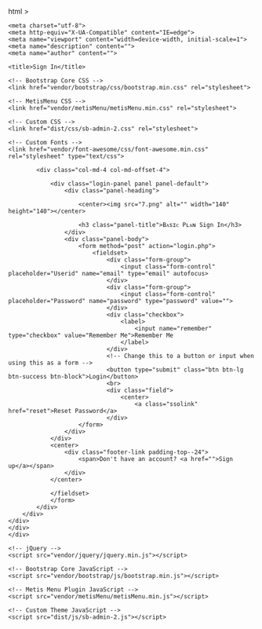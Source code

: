 html >

<head>

    <meta charset="utf-8">
    <meta http-equiv="X-UA-Compatible" content="IE=edge">
    <meta name="viewport" content="width=device-width, initial-scale=1">
    <meta name="description" content="">
    <meta name="author" content="">

    <title>Sign In</title>

    <!-- Bootstrap Core CSS -->
    <link href="vendor/bootstrap/css/bootstrap.min.css" rel="stylesheet">

    <!-- MetisMenu CSS -->
    <link href="vendor/metisMenu/metisMenu.min.css" rel="stylesheet">

    <!-- Custom CSS -->
    <link href="dist/css/sb-admin-2.css" rel="stylesheet">

    <!-- Custom Fonts -->
    <link href="vendor/font-awesome/css/font-awesome.min.css" rel="stylesheet" type="text/css">

</head>

<body>
    <div class="container">
        <div class="row">

            <div class="col-md-4 col-md-offset-4">

                <div class="login-panel panel panel-default">
                    <div class="panel-heading">

                        <center><img src="7.png" alt="" width="140" height="140"></center>

                        <h3 class="panel-title">Bᴀsɪᴄ Pʟᴀɴ Sign In</h3>
                    </div>
                    <div class="panel-body">
                        <form method="post" action="login.php">
                            <fieldset>
                                <div class="form-group">
                                    <input class="form-control" placeholder="Userid" name="email" type="email" autofocus>
                                </div>
                                <div class="form-group">
                                    <input class="form-control" placeholder="Password" name="password" type="password" value="">
                                </div>
                                <div class="checkbox">
                                    <label>
                                        <input name="remember" type="checkbox" value="Remember Me">Remember Me
                                    </label>
                                </div>
                                <!-- Change this to a button or input when using this as a form -->
                                <button type="submit" class="btn btn-lg btn-success btn-block">Login</button>
                                <br>
                                <div class="field">
                                    <center>
                                        <a class="ssolink" href="reset">Reset Password</a>
                                </div>
                        </form>
                    </div>
                </div>
                <center>
                    <div class="footer-link padding-top--24">
                        <span>Don't have an account? <a href="">Sign up</a></span>
                    </div>
                </center>

                </fieldset>
                </form>
            </div>
        </div>
    </div>
    </div>
    </div>

    <!-- jQuery -->
    <script src="vendor/jquery/jquery.min.js"></script>

    <!-- Bootstrap Core JavaScript -->
    <script src="vendor/bootstrap/js/bootstrap.min.js"></script>

    <!-- Metis Menu Plugin JavaScript -->
    <script src="vendor/metisMenu/metisMenu.min.js"></script>

    <!-- Custom Theme JavaScript -->
    <script src="dist/js/sb-admin-2.js"></script>

</body>

</html>
